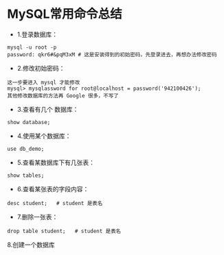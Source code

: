 #  MySQL常用命令总结

- 1.登录数据库：

```
mysql -u root -p
password: qkr6#&pqM3xM # 这是安装得到的初始密码，先登录进去，再想办法修改密码
```

- 2.修改初始密码：

```
这一步要进入 mysql 才能修改
mysql> mysqlassword for root@localhost = password('942100426');
其他修改数据库的方法再 Google 很多，不写了
```

- 3.查看有几个 数据库：

```
show database;
```

- 4.使用某个数据库：

```
use db_demo;
```

- 5.查看某数据库下有几张表：

```
show tables;
```

- 6.查看某张表的字段内容：

```
desc student;   # student 是表名
```

- 7.删除一张表：

```
drop table student;   # student 是表名
```

8.创建一个数据库



